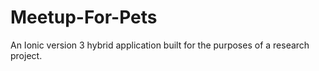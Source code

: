 # Meetup-For-Pets
An Ionic version 3 hybrid application built for the purposes of a research project.
